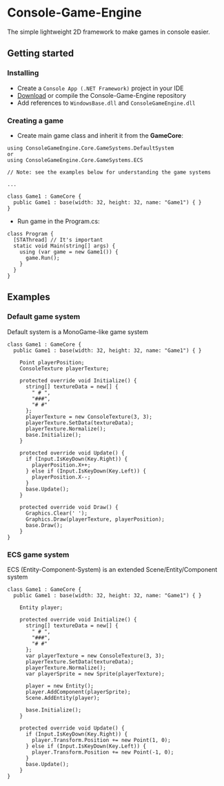 # Console-Game-Engine
The simple lightweight 2D framework to make games in console easier.
## Getting started
### Installing
* Create a `Console App (.NET Framework)` project in your IDE
* [Download](https://github.com/crt09/Console-Game-Engine/releases) or compile the Console-Game-Engine repository
* Add references to `WindowsBase.dll` and `ConsoleGameEngine.dll`
### Creating a game
* Create main game class and inherit it from the **GameCore**:
```
using ConsoleGameEngine.Core.GameSystems.DefaultSystem
or
using ConsoleGameEngine.Core.GameSystems.ECS

// Note: see the examples below for understanding the game systems

...

class Game1 : GameCore {
  public Game1 : base(width: 32, height: 32, name: "Game1") { }
}
```
* Run game in the Program.cs:
```
class Program {
  [STAThread] // It's important
  static void Main(string[] args) {
    using (var game = new Game1()) {
      game.Run();
    }
  }
}
```
## Examples
### Default game system
Default system is a MonoGame-like game system
```
class Game1 : GameCore {
  public Game1 : base(width: 32, height: 32, name: "Game1") { }
  
    Point playerPosition;
    ConsoleTexture playerTexture;

    protected override void Initialize() {
      string[] textureData = new[] {
        " # ",
        "###",
        "# #"
      };
      playerTexture = new ConsoleTexture(3, 3);
      playerTexture.SetData(textureData);
      playerTexture.Normalize();
      base.Initialize();
    }

    protected override void Update() {
      if (Input.IsKeyDown(Key.Right)) {
        playerPosition.X++;
      } else if (Input.IsKeyDown(Key.Left)) {
        playerPosition.X--;
      }				
      base.Update();
    }

    protected override void Draw() {
      Graphics.Clear(' ');
      Graphics.Draw(playerTexture, playerPosition);
      base.Draw();
    }
}
```
### ECS game system
ECS (Entity-Component-System) is an extended Scene/Entity/Component system
```
class Game1 : GameCore {
  public Game1 : base(width: 32, height: 32, name: "Game1") { }
  
    Entity player;

    protected override void Initialize() {
      string[] textureData = new[] {
        " # ",
        "###",
        "# #"
      };
      var playerTexture = new ConsoleTexture(3, 3);
      playerTexture.SetData(textureData);
      playerTexture.Normalize();
      var playerSprite = new Sprite(playerTexture);

      player = new Entity();
      player.AddComponent(playerSprite);
      Scene.AddEntity(player);

      base.Initialize();
    }

    protected override void Update() {
      if (Input.IsKeyDown(Key.Right)) {
        player.Transform.Position += new Point(1, 0);
      } else if (Input.IsKeyDown(Key.Left)) {
        player.Transform.Position += new Point(-1, 0);
      }
      base.Update();
    }
}
```
